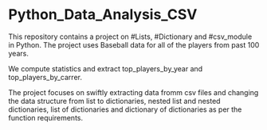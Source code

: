 # Python_Data_Analysis_CSV
This repository contains a project on #Lists, #Dictionary and #csv_module in Python.
The project uses Baseball data for all of the players from past 100 years.

We compute statistics and extract top_players_by_year and top_players_by_carrer.

The project focuses on swiftly extracting data fromm csv files and changing the data structure 
from list to dictionaries, nested list and nested dictionaries, list of dictionaries and dictionary of dictionaries 
as per the function requirements.
